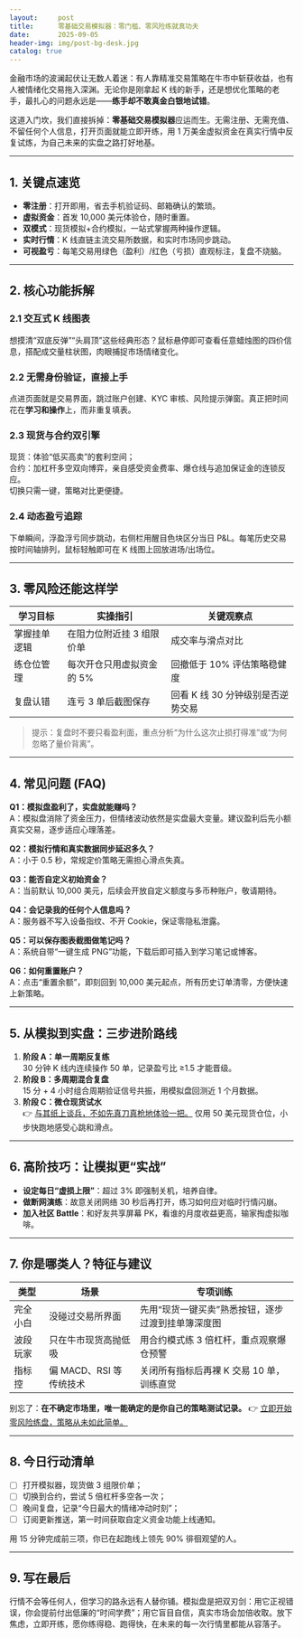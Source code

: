 ```yaml
---
layout:     post
title:      零基础交易模拟器：零门槛、零风险练就真功夫
date:       2025-09-05
header-img: img/post-bg-desk.jpg
catalog: true
---
```


金融市场的波澜起伏让无数人着迷：有人靠精准交易策略在牛市中斩获收益，也有人被情绪化交易拖入深渊。无论你是刚拿起 K 线的新手，还是想优化策略的老手，最扎心的问题永远是——**练手却不敢真金白银地试错**。

这道入门坎，我们直接拆掉：**零基础交易模拟器**应运而生。无需注册、无需充值、不留任何个人信息，打开页面就能立即开练，用 1 万美金虚拟资金在真实行情中反复试炼，为自己未来的实盘之路打好地基。

---

## 1. 关键点速览

- **零注册**：打开即用，省去手机验证码、邮箱确认的繁琐。  
- **虚拟资金**：首发 10,000 美元体验仓，随时重置。  
- **双模式**：现货模拟+合约模拟，一站式掌握两种操作逻辑。  
- **实时行情**：K 线直链主流交易所数据，和实时市场同步跳动。  
- **可视盈亏**：每笔交易用绿色（盈利）/红色（亏损）直观标注，复盘不烧脑。  

---

## 2. 核心功能拆解

### 2.1 交互式 K 线图表  
想摸清“双底反弹”“头肩顶”这些经典形态？鼠标悬停即可查看任意蜡烛图的四价信息，搭配成交量柱状图，肉眼捕捉市场情绪变化。

### 2.2 无需身份验证，直接上手  
点进页面就是交易界面，跳过账户创建、KYC 审核、风险提示弹窗。真正把时间花在**学习和操作**上，而非重复填表。

### 2.3 现货与合约双引擎  
现货：体验“低买高卖”的套利空间；  
合约：加杠杆多空双向博弈，亲自感受资金费率、爆仓线与追加保证金的连锁反应。  
切换只需一键，策略对比更便捷。

### 2.4 动态盈亏追踪  
下单瞬间，浮盈浮亏同步跳动，右侧栏用醒目色块区分当日 P&L。每笔历史交易按时间轴排列，鼠标轻触即可在 K 线图上回放进场/出场位。

---

## 3. 零风险还能这样学

| 学习目标 | 实操指引 | 关键观察点 |
| --- | --- | --- |
| 掌握挂单逻辑 | 在阻力位附近挂 3 组限价单 | 成交率与滑点对比 |
| 练仓位管理 | 每次开仓只用虚拟资金的 5% | 回撤低于 10% 评估策略稳健度 |
| 复盘认错 | 连亏 3 单后截图保存 | 回看 K 线 30 分钟级别是否逆势交易 |

> 提示：复盘时不要只看盈利面，重点分析“为什么这次止损打得准”或“为何忽略了量价背离”。

---

## 4. 常见问题 (FAQ)

**Q1：模拟盘盈利了，实盘就能赚吗？**  
A：模拟盘消除了资金压力，但情绪波动依然是实盘最大变量。建议盈利后先小额真实交易，逐步适应心理落差。

**Q2：模拟行情和真实数据同步延迟多久？**  
A：小于 0.5 秒，常规定价策略无需担心滑点失真。

**Q3：能否自定义初始资金？**  
A：当前默认 10,000 美元，后续会开放自定义额度与多币种账户，敬请期待。

**Q4：会记录我的任何个人信息吗？**  
A：服务器不写入设备指纹、不开 Cookie，保证零隐私泄露。

**Q5：可以保存图表截图做笔记吗？**  
A：系统自带“一键生成 PNG”功能，下载后即可插入到学习笔记或博客。

**Q6：如何重置账户？**  
A：点击“重置余额”，即刻回到 10,000 美元起点，所有历史订单清零，方便快速上新策略。

---

## 5. 从模拟到实盘：三步进阶路线

1. **阶段 A：单一周期反复练**  
   30 分钟 K 线内连续操作 50 单，记录盈亏比 ≥1.5 才能晋级。  
2. **阶段 B：多周期混合复盘**  
   15 分 + 4 小时组合周期验证信号共振，用模拟盘回测近 1 个月数据。  
3. **阶段 C：微仓现货试水**  
   👉 [与其纸上谈兵，不如先真刀真枪地体验一把。](https://okxdog.com/) 仅用 50 美元现货仓位，小步快跑地感受心跳和滑点。

---

## 6. 高阶技巧：让模拟更“实战”

- **设定每日“虚损上限”**：超过 3% 即强制关机，培养自律。  
- **做断网演练**：故意关闭网络 30 秒后再打开，练习如何应对临时行情闪崩。  
- **加入社区 Battle**：和好友共享屏幕 PK，看谁的月度收益更高，输家掏虚拟咖啡。

---

## 7. 你是哪类人？特征与建议

| 类型 | 场景 | 专项训练 |
| --- | --- | --- |
| 完全小白 | 没碰过交易所界面 | 先用“现货一键买卖”熟悉按钮，逐步过渡到挂单簿深度图 |
| 波段玩家 | 只在牛市现货高抛低吸 | 用合约模式练 3 倍杠杆，重点观察爆仓预警 |
| 指标控 | 偏 MACD、RSI 等传统技术 | 关闭所有指标后再裸 K 交易 10 单，训练直觉 |

别忘了：**在不确定市场里，唯一能确定的是你自己的策略测试记录。** 👉 [立即开始零风险练盘，策略从未如此简单。](https://okxdog.com/)

---

## 8. 今日行动清单

- [ ] 打开模拟器，现货做 3 组限价单；  
- [ ] 切换到合约，尝试 5 倍杠杆多空各一次；  
- [ ] 晚间复盘，记录“今日最大的情绪冲动时刻”；  
- [ ] 订阅更新推送，第一时间获取自定义资金功能上线通知。

用 15 分钟完成前三项，你已在起跑线上领先 90% 徘徊观望的人。

---

## 9. 写在最后

行情不会等任何人，但学习的路永远有人替你铺。模拟盘是把双刃剑：用它正视错误，你会提前付出低廉的“时间学费”；用它盲目自信，真实市场会加倍收取。放下焦虑，立即开练，愿你练得稳、跑得快，在未来的每一次行情里都能从容落子。